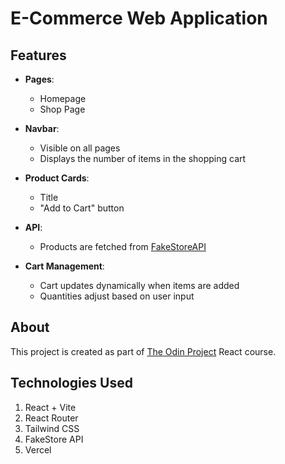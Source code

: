 # E-Commerce Web Application

## Features

- **Pages**:

  - Homepage
  - Shop Page

- **Navbar**:

  - Visible on all pages
  - Displays the number of items in the shopping cart

- **Product Cards**:

  - Title
  - "Add to Cart" button

- **API**:

  - Products are fetched from [FakeStoreAPI](https://fakestoreapi.com/)

- **Cart Management**:
  - Cart updates dynamically when items are added
  - Quantities adjust based on user input

## About

This project is created as part of [The Odin Project](https://www.theodinproject.com/) React course.

## Technologies Used

1. React + Vite
2. React Router
3. Tailwind CSS
4. FakeStore API
5. Vercel

